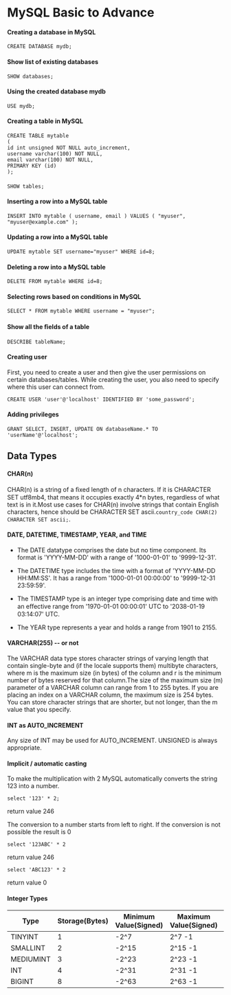 # MySQL Basic to Advance

#### Creating a database in MySQL 

`CREATE DATABASE mydb;`

#### Show list of existing databases

`SHOW databases;`

#### Using the created database mydb
`USE mydb;`

#### Creating a table in MySQL

```
CREATE TABLE mytable
(
id int unsigned NOT NULL auto_increment,
username varchar(100) NOT NULL,
email varchar(100) NOT NULL,
PRIMARY KEY (id)
);
```

####

`SHOW tables;`

#### Inserting a row into a MySQL table
```
INSERT INTO mytable ( username, email ) VALUES ( "myuser", "myuser@example.com" );
```

#### Updating a row into a MySQL table

`UPDATE mytable SET username="myuser" WHERE id=8; `

#### Deleting a row into a MySQL table

`DELETE FROM mytable WHERE id=8;`

#### Selecting rows based on conditions in MySQL

`SELECT * FROM mytable WHERE username = "myuser";`

#### Show all the ﬁelds of a table

`DESCRIBE tableName;`

####  Creating user

First, you need to create a user and then give the user permissions on certain databases/tables. While creating the
user, you also need to specify where this user can connect from.

`CREATE USER 'user'@'localhost' IDENTIFIED BY 'some_password';`

#### Adding privileges

`GRANT SELECT, INSERT, UPDATE ON databaseName.* TO 'userName'@'localhost';`

## Data Types

#### CHAR(n)
CHAR(n) is a string of a ﬁxed length of n characters. If it is CHARACTER SET utf8mb4, that means it occupies exactly
4*n bytes, regardless of what text is in it.Most use cases for CHAR(n) involve strings that contain English characters, hence should be CHARACTER SET ascii.`country_code CHAR(2) CHARACTER SET ascii;`.

#### DATE, DATETIME, TIMESTAMP, YEAR, and TIME
- The DATE datatype comprises the date but no time component. Its format is 'YYYY-MM-DD' with a range of
'1000-01-01' to '9999-12-31'.

- The DATETIME type includes the time with a format of 'YYYY-MM-DD HH:MM:SS'. It has a range from '1000-01-01
00:00:00' to '9999-12-31 23:59:59'.

- The TIMESTAMP type is an integer type comprising date and time with an eﬀective range from '1970-01-01 00:00:01'
UTC to '2038-01-19 03:14:07' UTC.

- The YEAR type represents a year and holds a range from 1901 to 2155.

#### VARCHAR(255) -- or not
The VARCHAR data type stores character strings of varying length that contain single-byte and (if the locale supports them) multibyte characters, where m is the maximum size (in bytes) of the column and r is the minimum number of bytes reserved for that column.The size of the maximum size (m) parameter of a VARCHAR column can range from 1 to 255 bytes. If you are placing an index on a VARCHAR column, the maximum size is 254 bytes. You can store character strings that are shorter, but not longer, than the m value that you specify.

#### INT as AUTO_INCREMENT
Any size of INT may be used for AUTO_INCREMENT. UNSIGNED is always appropriate.

#### Implicit / automatic casting
To make the multiplication with 2 MySQL automatically converts the string 123 into a number.

`select '123' * 2;` 

return value 246

The conversion to a number starts from left to right. If the conversion is not possible the result is 0

`select '123ABC' * 2`

return value 246

`select 'ABC123' * 2`

return value 0

#### Integer Types

|Type|Storage(Bytes)|Minimum Value(Signed)|Maximum Value(Signed)|Maximum Value(Unsigned)|
|------|------|-|-|-|
|TINYINT|1| -2^7|2^7 -1| 2^8 -1|
|SMALLINT|2| -2^15|2^15 -1| 2^16 -1|
|MEDIUMINT|3| -2^23|2^23 -1| 2^24 -1|
|INT|4| -2^31|2^31 -1| 2^32 -1|
|BIGINT|8| -2^63|2^63 -1| 2^64 -1|


####



####


####



####


####



####


####
